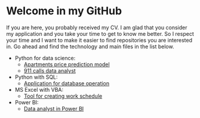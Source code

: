 # Welcome in my GitHub

If you are here, you probably received my CV. I am glad that you consider my application
and you take your time to get to know me better. So I respect your time and I want to
make it easier to find repositories you are interested in. Go ahead and find the technology 
and main files in the list below.

- Python for data science:
    * [Apartments price prediction model](https://github.com/pawellachowski777/Apartments/blob/master/project_summary.ipynb)
    * [911 calls data analyst](https://github.com/pawellachowski777/911_calls/blob/master/911_calls.ipynb)
- Python with SQL:
    * [Application for database operation](https://github.com/pawellachowski777/data_base)
- MS Excel with VBA:
    * [Tool for creating work schedule](https://github.com/pawellachowski777/Excel)
- Power BI:
    * [Data analyst in Power BI](https://github.com/pawellachowski777/Power_BI)
    
    

<!---
pawellachowski777/pawellachowski777 is a ✨ special ✨ repository because its `README.md` (this file) appears on your GitHub profile.
You can click the Preview link to take a look at your changes.
--->
